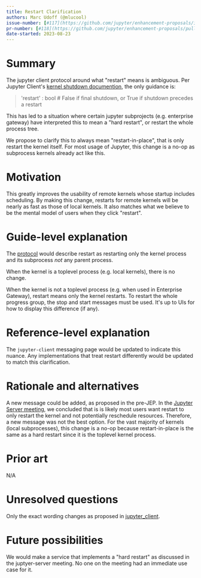 ```yaml
---
title: Restart Clarification
authors: Marc Udoff (@mlucool)
issue-number: [#117](https://github.com/jupyter/enhancement-proposals/issues)
pr-number: [#118](https://github.com/jupyter/enhancement-proposals/pull/118)
date-started: 2023-08-23
---
```


# Summary

The jupyter client protocol around what "restart" means is ambiguous. Per Jupyter Client's [kernel shutdown documention](https://jupyter-client.readthedocs.io/en/latest/messaging.html#kernel-shutdown), the only guidance is:
>  'restart' : bool # False if final shutdown, or True if shutdown precedes a restart

This has led to a situation where certain jupyter subprojects (e.g. enterprise gateway) have interpreted this to mean a "hard restart", or restart the whole process tree.

We propose to clarify this to always mean "restart-in-place", that is only restart the kernel itself. For
most usage of Jupyter, this change is a no-op as subprocess kernels already act like this.

# Motivation

This greatly improves the usability of remote kernels whose startup includes scheduling. By making this change,
restarts for remote kernels will be nearly as fast as those of local kernels. It also matches what we
believe to be the mental model of users when they click "restart".

# Guide-level explanation

The [protocol](https://jupyter-client.readthedocs.io/en/latest/messaging.html#kernel-shutdown) would describe
restart as restarting only the kernel process and its subprocess *not* any parent process.

When the kernel is a toplevel process (e.g. local kernels), there is no change.

When the kernel is not a toplevel process (e.g. when used in Enterprise Gateway), restart means only the kernel restarts. To restart the whole progress group, the stop and start messages must be used. It's up to UIs
for how to display this difference (if any).

# Reference-level explanation

The `jupyter-client` messaging page would be updated to indicate this nuance. Any implementations that
treat restart differently would be updated to match this clarification.

# Rationale and alternatives

A new message could be added, as proposed in the pre-JEP. In the [Jupyter Server meeting](https://github.com/jupyter-server/team-compass/issues/45#issuecomment-1682582186),
we concluded that is is likely most users want restart to only restart the kernel and not potentially reschedule resources. Therefore, a new message was not the best option.
For the vast majority of kernels (local subprocesses), this change is a no-op because restart-in-place
is the same as a hard restart since it is the toplevel kernel process.

# Prior art

N/A

# Unresolved questions

Only the exact wording changes as proposed in [jupyter_client](https://github.com/jupyter/jupyter_client/pull/966).

# Future possibilities

We would make a service that implements a "hard restart" as discussed in the juptyer-server meeting.
No one on the meeting had an immediate use case for it.
